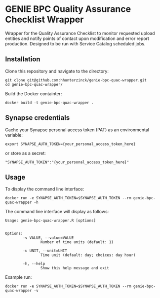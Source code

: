 # GENIE BPC Quality Assurance Checklist Wrapper

Wrapper for the Quality Assurance Checklist to monitor requested upload entities and notify points of contact upon modification and error report production.  Designed to be run with Service Catalog scheduled jobs.  

## Installation

Clone this repository and navigate to the directory:
```
git clone git@github.com:hhunterzinck/genie-bpc-quac-wrapper.git
cd genie-bpc-quac-wrapper/
```

Build the Docker containter:
```
docker build -t genie-bpc-quac-wrapper .
```

## Synapse credentials

Cache your Synapse personal access token (PAT) as an environmental variable:
```
export SYNAPSE_AUTH_TOKEN={your_personal_access_token_here}
```

or store as a secret: 
```
"SYNAPSE_AUTH_TOKEN":"{your_personal_access_token_here}"
```

## Usage 

To display the command line interface:
```
docker run -e SYNAPSE_AUTH_TOKEN=$SYNAPSE_AUTH_TOKEN --rm genie-bpc-quac-wrapper -h
```

The command line interface will display as follows:
```
Usage: genie-bpc-quac-wrapper.R [options]


Options:
        -v VALUE, --value=VALUE
                Number of time units (default: 1)

        -u UNIT, --unit=UNIT
                Time unit (default: day; choices: day hour)

        -h, --help
                Show this help message and exit
```

Example run: 
```
docker run -e SYNAPSE_AUTH_TOKEN=$SYNAPSE_AUTH_TOKEN --rm genie-bpc-quac-wrapper -v
```